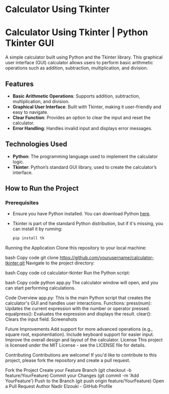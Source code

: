# Calculator Using Tkinter
# Calculator Using Tkinter | Python Tkinter GUI

A simple calculator built using Python and the Tkinter library. This graphical user interface (GUI) calculator allows users to perform basic arithmetic operations such as addition, subtraction, multiplication, and division.

## Features

- **Basic Arithmetic Operations**: Supports addition, subtraction, multiplication, and division.
- **Graphical User Interface**: Built with Tkinter, making it user-friendly and easy to navigate.
- **Clear Function**: Provides an option to clear the input and reset the calculator.
- **Error Handling**: Handles invalid input and displays error messages.

## Technologies Used

- **Python**: The programming language used to implement the calculator logic.
- **Tkinter**: Python’s standard GUI library, used to create the calculator’s interface.

## How to Run the Project

### Prerequisites
- Ensure you have Python installed. You can download Python [here](https://www.python.org/downloads/).
- Tkinter is part of the standard Python distribution, but if it's missing, you can install it by running:
  
  ```bash
  pip install tk
Running the Application
Clone this repository to your local machine:

bash
Copy code
git clone https://github.com/yourusername/calculator-tkinter.git
Navigate to the project directory:

bash
Copy code
cd calculator-tkinter
Run the Python script:

bash
Copy code
python app.py
The calculator window will open, and you can start performing calculations.

Code Overview
app.py: This is the main Python script that creates the calculator's GUI and handles user interactions.
Functions:
press(num): Updates the current expression with the number or operator pressed.
equalpress(): Evaluates the expression and displays the result.
clear(): Clears the input field.
Screenshots
<!-- Replace this with your actual screenshot link -->

Future Improvements
Add support for more advanced operations (e.g., square root, exponentiation).
Include keyboard support for easier input.
Improve the overall design and layout of the calculator.
License
This project is licensed under the MIT License - see the LICENSE file for details.

Contributing
Contributions are welcome! If you'd like to contribute to this project, please fork the repository and create a pull request.

Fork the Project
Create your Feature Branch (git checkout -b feature/YourFeature)
Commit your Changes (git commit -m 'Add YourFeature')
Push to the Branch (git push origin feature/YourFeature)
Open a Pull Request
Author
Nadir Elzouki - GitHub Profile
